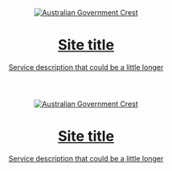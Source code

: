 <header class="au-grid au-header" role="banner">
  <div class="container">
    <div class="row">
      <div class="col-md-9">
        <a class="au-header__brand js-focus-me" href="#">
          <img class="au-header__brand-image" alt="Australian Government Crest" src="http://placehold.it/256x80">
          <div class="au-header__text">
            <h1 class="au-header__heading">Site title</h1>
            <div class="au-header__subline">
              Service description that could be a little longer
            </div>
          </div>
        </a>
      </div>
      <!-- <div class="col-md-3">Extras</div> -->
    </div>
  </div>
</header>

<header class="au-grid au-header au-header--dark" role="banner">
  <div class="container">
    <div class="row">
      <div class="col-md-9">
        <a class="au-header__brand js-focus-me" href="#">
          <img class="au-header__brand-image" alt="Australian Government Crest" src="http://placehold.it/256x80">
          <div class="au-header__text">
            <h1 class="au-header__heading">Site title</h1>
            <div class="au-header__subline">
              Service description that could be a little longer
            </div>
          </div>
        </a>
      </div>
      <!-- <div class="col-md-3">Extras</div> -->
    </div>
  </div>
</header>
